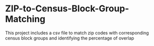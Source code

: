 # ZIP-to-Census-Block-Group-Matching
This project includes a csv file to match zip codes with corresponding census block groups and identifying the percentage of overlap
